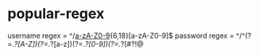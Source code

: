 # popular-regex

username regex = ^/[a-zA-Z0-9]([._](?![._])|[a-zA-Z0-9]){6,18}[a-zA-Z0-9]$
 password regex = ^/^(?=.*?[A-Z])(?=.*?[a-z])(?=.*?[0-9])(?=.*?[#?!@$%^&*-]).{8,}$
